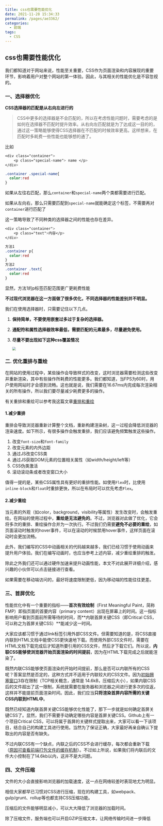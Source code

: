 ```yaml
---
title: css也需要性能优化
date: 2021-11-28 15:34:33
permalink: /pages/ae3362/
categories:
  - 前端
tags:
  - CSS
---
```




## css也需要性能优化

我们都知道对于网站来说，性能至关重要，CSS作为页面渲染和内容展现的重要环节，影响着用户对整个网站的第一体验。因此，与其相关的性能优化是不容忽视的。



### 一、选择器优化

**CSS选择器的匹配是从右向左进行的**

>CSS中更多的选择器是不会匹配的，所以在考虑性能问题时，需要考虑的是如何在选择器不匹配时提升效率。从右向左匹配就是为了达成这一目的的，通过这一策略能够使得CSS选择器在不匹配的时候效率更高。这样想来，在匹配时多耗费一些性能也能够想的通了。

比如

```css
<div class="container">
	<p class="special-name"> name </p>
</div>

.container .special-name{
  color:red
}
```

如果从左往右匹配，那么`container`和`special-name`两个类都需要进行匹配。

如果从左向右，那么只需要匹配到`special-name`就能确定这个标签，不需要再对`container`进行匹配了



这一策略导致了不同种类的选择器之间的性能也存在差异。

```css
<div class="container">
	<p class="text">内容</p>
</div>

方法1
.container p{
  color:red
}
方法2
.container .text{
  color:red
}
```

显然，方法1的p标签匹配范围更广更耗费性能

**不过现代浏览器在这一方面做了很多优化，不同选择器的性能差别并不明显。**

我们在使用选择器时，只需要记住以下几点。

1. **保持简单，不要使用嵌套过多过于复杂的选择器。**

2. **通配符和属性选择器效率最低，需要匹配的元素最多，尽量避免使用。**

3. **尽量不要出现如下这种css覆盖情况**

   <img src="https://gcy-1306312261.cos.ap-chengdu.myqcloud.com/blog/20211128155702.png" style="zoom: 67%;" />





### 二. 优化重排与重绘

在网站的使用过程中，某些操作会导致样式的改变，这时浏览器需要检测这些改变并重新渲染，其中有些操作所耗费的性能更多。我们都知道，当FPS为60时，用户使用网站时才会感到流畅。这也就是说，我们需要在16.67ms内完成每次渲染相关的所有操作，所以我们要尽量减少耗费更多的操作。

有关重排和重绘可以参考我这篇文章[重排和重绘](https://gcy-blog.vercel.app/pages/111974/)

#### 1.减少重排

重排会导致浏览器重新计算整个文档，重新构建渲染树，这一过程会降低浏览器的渲染速度。如下所示，有很多操作会触发重排，我们应该避免频繁触发这些操作。

1. 改变`font-size`和`font-family`
2. 改变元素的内外边距
3. 通过JS改变CSS类
4. 通过JS获取DOM元素的位置相关属性（如width/height/left等）
5. CSS伪类激活
6. 滚动滚动条或者改变窗口大小



值得一提的是，某些CSS属性具有更好的重排性能。如使用`Flex`时，比使用`inline-block`和`float`时重排更快，所以在布局时可以优先考虑`Flex`。



#### 2.减少重绘

当元素的外观（如color，background，visibility等属性）发生改变时，会触发重绘。在网站的使用过程中，**重绘是无法避免的**。不过，浏览器对此做了优化，它会将多次的重排、重绘操作合并为一次执行。不过我们仍需要**避免不必要的重绘**，如页面滚动时触发的hover事件，可以在滚动的时候禁用hover事件，这样页面在滚动时会更加流畅。

此外，我们编写的CSS中动画相关的代码越来越多，我们已经习惯于使用动画来提升用户体验。我们在编写动画时，也应当参考上述内容，减少重绘重排的触发。

除此之外我们还可以通过硬件加速来提升动画性能，本文不对此展开详细介绍，感兴趣的小伙伴可以点击链接进行查看。

如果需要在移动端访问的，最好将速度限制更低，因为移动端的性能往往更差。





### 三、首屏优化

性能优化中有一个重要的指标——**首次有效绘制**（First Meaningful Paint，简称FMP）即指页面的首要内容（primary content）出现在屏幕上的时间。这一指标影响用户看到页面前所需等待的时间，而**内联首屏关键CSS（即Critical CSS，可以称之为首屏关键CSS）**能减少这一时间。



大家应该都习惯于通过link标签引用外部CSS文件。但需要知道的是，将CSS直接内联到HTML文档中能使CSS更快速地下载。而使用外部CSS文件时，需要在HTML文档下载完成后才知道所要引用的CSS文件，然后才下载它们。所以说，**内联CSS能够使浏览器开始页面渲染的时间提前**，因为在HTML下载完成之后就能渲染了。



既然内联CSS能够使页面渲染的开始时间提前，那么是否可以内联所有的CSS呢？答案显然是否定的，这种方式并不适用于内联较大的CSS文件。因为[初始拥塞窗口](https://tylercipriani.com/blog/2016/09/25/the-14kb-in-the-tcp-initial-window/)3存在限制（TCP相关概念，通常是 14.6kB，压缩后大小），如果内联CSS后的文件超出了这一限制，系统就需要在服务器和浏览器之间进行更多次的往返，这样并不能提前页面渲染时间。因此，我们应当**只将渲染首屏内容所需的关键CSS内联到HTML中**。



既然已经知道内联首屏关键CSS能够优化性能了，那下一步就是如何确定首屏关键CSS了。显然，我们不需要手动确定哪些内容是首屏关键CSS。Github上有一个项目Critical CSS，可以将属于首屏的关键样式提取出来，大家可以看一下该项目，结合自己的构建工具进行使用。当然为了保证正确，大家最好再亲自确认下提取出的内容是否有缺失。

不过内联CSS有一个缺点，内联之后的CSS不会进行缓存，每次都会重新下载（[原因可查看前端打包文件的缓存机制](https://gcy-blog.vercel.app/pages/5ab8af/)）。不过如上所说，如果我们将内联后的文件大小控制在了14.6kb以内，这并不是大问题。



### 四、文件压缩

文件的大小会直接影响浏览器的加载速度，这一点在网络较差时表现地尤为明显。

相信大家都早已习惯对CSS进行压缩，现在的构建工具，如webpack、gulp/grunt、rollup等也都支持CSS压缩功能。

压缩后的文件能够明显减小，可以大大降低了浏览器的加载时间。

除了压缩文件，服务端也可以开启GZIP压缩文本，让网络传输时间进一步降低


